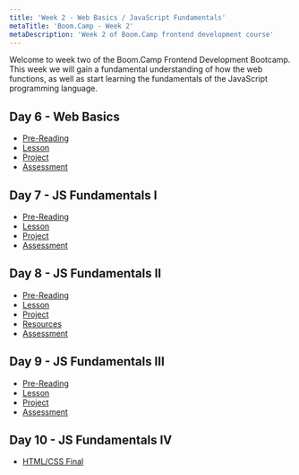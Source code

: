 ```yaml
---
title: 'Week 2 - Web Basics / JavaScript Fundamentals'
metaTitle: 'Boom.Camp - Week 2'
metaDescription: 'Week 2 of Boom.Camp frontend development course'
---
```


Welcome to week two of the Boom.Camp Frontend Development Bootcamp. This week we
will gain a fundamental understanding of how the web functions, as well as start
learning the fundamentals of the JavaScript programming language.

## Day 6 - Web Basics

- [Pre-Reading](week-2/1-day-6#pre-reading)
- [Lesson](week-2/1-day-6#lesson)
- [Project](week-2/1-day-6#project)
- [Assessment](week-2/1-day-6#assessment)

## Day 7 - JS Fundamentals I

- [Pre-Reading](week-2/2-day-7#pre-reading)
- [Lesson](week-2/2-day-7#lesson)
- [Project](week-2/2-day-7#project)
- [Assessment](week-2/2-day-7#assessment)

## Day 8 - JS Fundamentals II

- [Pre-Reading](week-2/3-day-8#pre-reading)
- [Lesson](week-2/3-day-8#lesson)
- [Project](week-2/3-day-8#project)
- [Resources](week-2/3-day-8#resources)
- [Assessment](week-2/3-day-8#assessment)

## Day 9 - JS Fundamentals III

- [Pre-Reading](week-2/4-day-9#pre-reading)
- [Lesson](week-2/4-day-9#lesson)
- [Project](week-2/4-day-9#project)
- [Assessment](week-2/4-day-9#assessment)

## Day 10 - JS Fundamentals IV

- [HTML/CSS Final](week-2/5-day-10)
